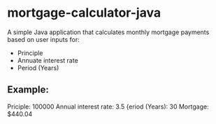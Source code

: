 # mortgage-calculator-java

A simple Java application that calculates monthly mortgage payments based on user inputs for:
- Principle
- Annuate interest rate
- Period (Years)

## Example:
Priciple: 100000
Annual interest rate: 3.5
{eriod (Years): 30
Mortgage: $440.04
